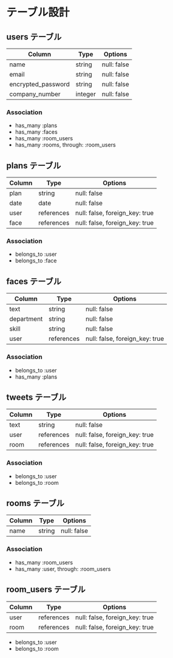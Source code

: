 # テーブル設計

## users テーブル

| Column             | Type    | Options     |
| ------------------ | ------- | ----------- |
| name               | string  | null: false |
| email              | string  | null: false |
| encrypted_password | string  | null: false |
| company_number     | integer | null: false |

### Association

- has_many :plans
- has_many :faces
- has_many :room_users
- has_many :rooms, through: :room_users

## plans テーブル

| Column | Type       | Options                        |
| ------ | ---------- | ------------------------------ |
| plan   | string     | null: false                    |
| date   | date       | null: false                    |
| user   | references | null: false, foreign_key: true |
| face   | references | null: false, foreign_key: true |

### Association

- belongs_to :user
- belongs_to :face

## faces テーブル

| Column     | Type       | Options                        |
| ---------- | ---------- | ------------------------------ |
| text       | string     | null: false                    |
| department | string     | null: false                    |
| skill      | string     | null: false                    |
| user       | references | null: false, foreign_key: true |

### Association

- belongs_to :user
- has_many   :plans

## tweets テーブル

| Column | Type       | Options                        |
| ------ | ---------- | ------------------------------ |
| text   | string     | null: false                    |
| user   | references | null: false, foreign_key: true |
| room   | references | null: false, foreign_key: true |

### Association

- belongs_to :user
- belongs_to :room

## rooms テーブル

| Column | Type       | Options                        |
| ------ | ---------- | ------------------------------ |
| name   | string     | null: false                    |

### Association

- has_many :room_users
- has_many :user, through: :room_users

## room_users テーブル

| Column | Type       | Options                        |
| ------ | ---------- | ------------------------------ |
| user   | references | null: false, foreign_key: true |
| room   | references | null: false, foreign_key: true |

- belongs_to :user
- belongs_to :room
